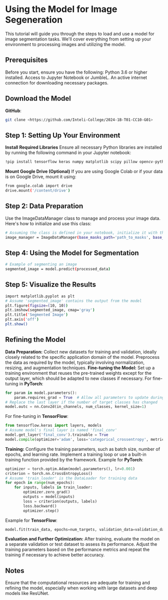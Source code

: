 # Using the Model for Image Segeneration
This tutorial will guide you through the steps to load and use a model for image segmentation tasks. We'll cover everything from setting up your environment to processing images and utilizing the model.
## Prerequisites
Before you start, ensure you have the following:
Python 3.6 or higher installed.
Access to Jupyter Notebook or JumbleL.
An active internet connection for downloading necessary packages.
## Download the Model
**GitHub**:
```bash
git clone <https://github.com/Inteli-College/2024-1B-T01-CC10-G01>
```
## Step 1: Setting Up Your Environment
**Install Required Libraries**
Ensure all necessary Python libraries are installed by running the following command in your Jupyter notebook:
```bash
!pip install tensorflow keras numpy matplotlib scipy pillow opencv-python-headless psutil
```
**Mount Google Drive (Optional)**
If you are using Google Colab or if your data is on Google Drive, mount it using:
```bash
from google.colab import drive
drive.mount('/content/drive')
```
## Step 2: Data Preparation
Use the ImageDataManager class to manage and process your image data. Here's how to initialize and use this class:
```bash
# Assuming the class is defined in your notebook, initialize it with the paths to your data
image_manager = ImageDataManager(base_masks_path='path_to_masks', base_inputs_path='path_to_inputs')
```
## Step 4: Using the Model for Segmentation
```bash
# Example of segmenting an image
segmented_image = model.predict(processed_data)
```
## Step 5: Visualize the Results
```bash
import matplotlib.pyplot as plt
# Assume 'segmented_image' contains the output from the model
plt.figure(figsize=(10, 10))
plt.imshow(segmented_image, cmap='gray')
plt.title('Segmented Image')
plt.axis('off')
plt.show()
```
## Refining the Model
**Data Preparation:**
Collect new datasets for training and validation, ideally closely related to the specific application domain of the model.
Preprocess the data as required by the model, typically involving normalization, resizing, and augmentation techniques.
**Fine-tuning the Model:**
Set up a training environment that reuses the pre-trained weights except for the output layer, which should be adapted to new classes if necessary.
For fine-tuning in **PyTorch**:
```python
for param in model.parameters():
    param.requires_grad = True  # Allow all parameters to update during training
# Replace the last layer if the number of target classes has changed
model.outc = nn.Conv2d(in_channels, num_classes, kernel_size=1)
```
For fine-tuning in **TensorFlow**:
```python
from tensorflow.keras import layers, models
# Assume model's final layer is named 'final_conv'
model.get_layer('final_conv').trainable = True
model.compile(optimizer='adam', loss='categorical_crossentropy', metrics=['accuracy'])
```
**Training:**
Configure the training parameters, such as batch size, number of epochs, and learning rate.
Implement a training loop or use a built-in training function provided by the framework.
Example for **PyTorch**:
```python
optimizer = torch.optim.Adam(model.parameters(), lr=0.001)
criterion = torch.nn.CrossEntropyLoss()
# Assume 'train_loader' is the DataLoader for training data
for epoch in range(num_epochs):
    for inputs, labels in train_loader:
        optimizer.zero_grad()
        outputs = model(inputs)
        loss = criterion(outputs, labels)
        loss.backward()
        optimizer.step()
```
Example for **TensorFlow**:
```python
model.fit(train_data, epochs=num_targets, validation_data=validation_data)
```
**Evaluation and Further Optimization:**
After training, evaluate the model on a separate validation or test dataset to assess its performance.
Adjust the training parameters based on the performance metrics and repeat the training if necessary to achieve better accuracy.
## Notes
Ensure that the computational resources are adequate for training and refining the model, especially when working with large datasets and deep models like ResUNet.
